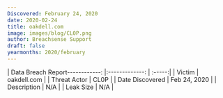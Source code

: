 ```yaml
---
Discovered: February 24, 2020
date: 2020-02-24
title: oakdell.com
image: images/blog/CL0P.png
author: Breachsense Support
draft: false
yearmonths: 2020/february
---
```


| Data Breach Report------------:   |:-------------:    | :-----:|
| Victim    | oakdell.com      | 
| Threat Actor    | CL0P      | 
| Date Discovered    | Feb 24, 2020      | 
| Description    | N/A      | 
| Leak Size    | N/A      | 

